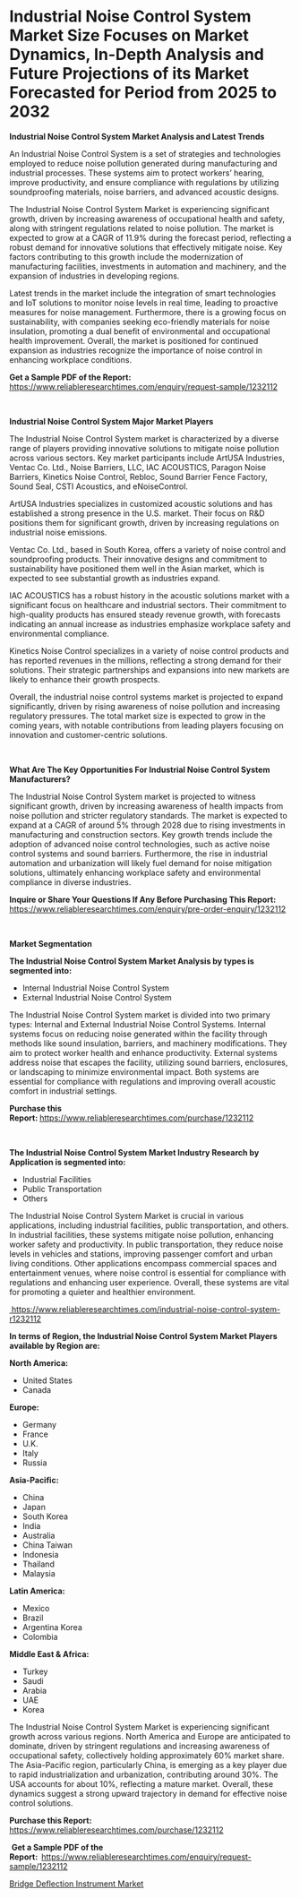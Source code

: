 <p><h1>Industrial Noise Control System Market Size Focuses on Market Dynamics, In-Depth Analysis and Future Projections of its Market Forecasted for Period from 2025 to 2032</h1></p><p><strong>Industrial Noise Control System Market Analysis and Latest Trends</strong></p>
<p><p>An Industrial Noise Control System is a set of strategies and technologies employed to reduce noise pollution generated during manufacturing and industrial processes. These systems aim to protect workers’ hearing, improve productivity, and ensure compliance with regulations by utilizing soundproofing materials, noise barriers, and advanced acoustic designs.</p><p>The Industrial Noise Control System Market is experiencing significant growth, driven by increasing awareness of occupational health and safety, along with stringent regulations related to noise pollution. The market is expected to grow at a CAGR of 11.9% during the forecast period, reflecting a robust demand for innovative solutions that effectively mitigate noise. Key factors contributing to this growth include the modernization of manufacturing facilities, investments in automation and machinery, and the expansion of industries in developing regions.</p><p>Latest trends in the market include the integration of smart technologies and IoT solutions to monitor noise levels in real time, leading to proactive measures for noise management. Furthermore, there is a growing focus on sustainability, with companies seeking eco-friendly materials for noise insulation, promoting a dual benefit of environmental and occupational health improvement. Overall, the market is positioned for continued expansion as industries recognize the importance of noise control in enhancing workplace conditions.</p></p>
<p><strong>Get a Sample PDF of the Report:&nbsp;</strong> <a href="https://www.reliableresearchtimes.com/enquiry/request-sample/1232112?utm_campaign=2203&utm_medium=2&utm_source=Github&utm_content=ia&utm_term=11042025&utm_id=industrial-noise-control-system">https://www.reliableresearchtimes.com/enquiry/request-sample/1232112</a></p>
<p>&nbsp;</p>
<p><strong>Industrial Noise Control System Major Market Players</strong></p>
<p><p>The Industrial Noise Control System market is characterized by a diverse range of players providing innovative solutions to mitigate noise pollution across various sectors. Key market participants include ArtUSA Industries, Ventac Co. Ltd., Noise Barriers, LLC, IAC ACOUSTICS, Paragon Noise Barriers, Kinetics Noise Control, Rebloc, Sound Barrier Fence Factory, Sound Seal, CSTI Acoustics, and eNoiseControl.</p><p>ArtUSA Industries specializes in customized acoustic solutions and has established a strong presence in the U.S. market. Their focus on R&D positions them for significant growth, driven by increasing regulations on industrial noise emissions.</p><p>Ventac Co. Ltd., based in South Korea, offers a variety of noise control and soundproofing products. Their innovative designs and commitment to sustainability have positioned them well in the Asian market, which is expected to see substantial growth as industries expand.</p><p>IAC ACOUSTICS has a robust history in the acoustic solutions market with a significant focus on healthcare and industrial sectors. Their commitment to high-quality products has ensured steady revenue growth, with forecasts indicating an annual increase as industries emphasize workplace safety and environmental compliance.</p><p>Kinetics Noise Control specializes in a variety of noise control products and has reported revenues in the millions, reflecting a strong demand for their solutions. Their strategic partnerships and expansions into new markets are likely to enhance their growth prospects.</p><p>Overall, the industrial noise control systems market is projected to expand significantly, driven by rising awareness of noise pollution and increasing regulatory pressures. The total market size is expected to grow in the coming years, with notable contributions from leading players focusing on innovation and customer-centric solutions.</p></p>
<p>&nbsp;</p>
<p><strong>What Are The Key Opportunities For Industrial Noise Control System Manufacturers?</strong></p>
<p><p>The Industrial Noise Control System market is projected to witness significant growth, driven by increasing awareness of health impacts from noise pollution and stricter regulatory standards. The market is expected to expand at a CAGR of around 5% through 2028 due to rising investments in manufacturing and construction sectors. Key growth trends include the adoption of advanced noise control technologies, such as active noise control systems and sound barriers. Furthermore, the rise in industrial automation and urbanization will likely fuel demand for noise mitigation solutions, ultimately enhancing workplace safety and environmental compliance in diverse industries.</p></p>
<p><strong>Inquire or Share Your Questions If Any Before Purchasing This Report:</strong> <a href="https://www.reliableresearchtimes.com/enquiry/pre-order-enquiry/1232112?utm_campaign=2203&utm_medium=2&utm_source=Github&utm_content=ia&utm_term=11042025&utm_id=industrial-noise-control-system">https://www.reliableresearchtimes.com/enquiry/pre-order-enquiry/1232112</a></p>
<p>&nbsp;</p>
<p><strong>Market Segmentation</strong></p>
<p><strong>The Industrial Noise Control System Market Analysis by types is segmented into:</strong></p>
<p><ul><li>Internal Industrial Noise Control System</li><li>External Industrial Noise Control System</li></ul></p>
<p><p>The Industrial Noise Control System market is divided into two primary types: Internal and External Industrial Noise Control Systems. Internal systems focus on reducing noise generated within the facility through methods like sound insulation, barriers, and machinery modifications. They aim to protect worker health and enhance productivity. External systems address noise that escapes the facility, utilizing sound barriers, enclosures, or landscaping to minimize environmental impact. Both systems are essential for compliance with regulations and improving overall acoustic comfort in industrial settings.</p></p>
<p><strong>Purchase this Report:&nbsp;</strong><a href="https://www.reliableresearchtimes.com/purchase/1232112?utm_campaign=2203&utm_medium=2&utm_source=Github&utm_content=ia&utm_term=11042025&utm_id=industrial-noise-control-system">https://www.reliableresearchtimes.com/purchase/1232112</a></p>
<p>&nbsp;</p>
<p><strong>The Industrial Noise Control System Market Industry Research by Application is segmented into:</strong></p>
<p><ul><li>Industrial Facilities</li><li>Public Transportation</li><li>Others</li></ul></p>
<p><p>The Industrial Noise Control System Market is crucial in various applications, including industrial facilities, public transportation, and others. In industrial facilities, these systems mitigate noise pollution, enhancing worker safety and productivity. In public transportation, they reduce noise levels in vehicles and stations, improving passenger comfort and urban living conditions. Other applications encompass commercial spaces and entertainment venues, where noise control is essential for compliance with regulations and enhancing user experience. Overall, these systems are vital for promoting a quieter and healthier environment.</p></p>
<p><a href="https://www.reliableresearchtimes.com/industrial-noise-control-system-r1232112?utm_campaign=2203&utm_medium=2&utm_source=Github&utm_content=ia&utm_term=11042025&utm_id=industrial-noise-control-system">&nbsp;https://www.reliableresearchtimes.com/industrial-noise-control-system-r1232112</a></p>
<p><strong>In terms of Region, the Industrial Noise Control System Market Players available by Region are:</strong></p>
<p>
    <p> <strong> North America: </strong>
        <ul>
            <li>United States</li>
            <li>Canada</li>
        </ul>
        </p> 
    <p> <strong> Europe: </strong>
        <ul>
            <li>Germany</li>
            <li>France</li>
            <li>U.K.</li>
            <li>Italy</li>
            <li>Russia</li>
        </ul>
        </p> 
    <p> <strong> Asia-Pacific: </strong>
        <ul>
            <li>China</li>
            <li>Japan</li>
            <li>South Korea</li>
            <li>India</li>
            <li>Australia</li>
            <li>China Taiwan</li>
            <li>Indonesia</li>
            <li>Thailand</li>
            <li>Malaysia</li>
        </ul>
        </p> 
    <p> <strong> Latin America: </strong>
        <ul>
            <li>Mexico</li>
            <li>Brazil</li>
            <li>Argentina Korea</li>
            <li>Colombia</li>
        </ul>
        </p> 
    <p> <strong> Middle East & Africa: </strong>
        <ul>
            <li>Turkey</li>
            <li>Saudi</li>
            <li>Arabia</li>
            <li>UAE</li>
            <li>Korea</li>
        </ul>
    </p>
    </p>
<p><p>The Industrial Noise Control System Market is experiencing significant growth across various regions. North America and Europe are anticipated to dominate, driven by stringent regulations and increasing awareness of occupational safety, collectively holding approximately 60% market share. The Asia-Pacific region, particularly China, is emerging as a key player due to rapid industrialization and urbanization, contributing around 30%. The USA accounts for about 10%, reflecting a mature market. Overall, these dynamics suggest a strong upward trajectory in demand for effective noise control solutions.</p></p>
<p><strong>Purchase this Report: </strong><a href="https://www.reliableresearchtimes.com/purchase/1232112?utm_campaign=2203&utm_medium=2&utm_source=Github&utm_content=ia&utm_term=11042025&utm_id=industrial-noise-control-system">https://www.reliableresearchtimes.com/purchase/1232112</a></p>
<p>&nbsp;<strong>Get a Sample PDF of the Report:&nbsp;&nbsp;</strong><a href="https://www.reliableresearchtimes.com/enquiry/request-sample/1232112?utm_campaign=2203&utm_medium=2&utm_source=Github&utm_content=ia&utm_term=11042025&utm_id=industrial-noise-control-system">https://www.reliableresearchtimes.com/enquiry/request-sample/1232112</a></p>
<p><strong></strong></p>
<p><p><a href="https://github.com/trossdushi7u/Market-Research-Report-List-1/blob/main/bridge-deflection-instrument-market.md?utm_campaign=2203&utm_medium=2&utm_source=Github&utm_content=ia&utm_term=11042025&utm_id=industrial-noise-control-system">Bridge Deflection Instrument Market</a></p></p>